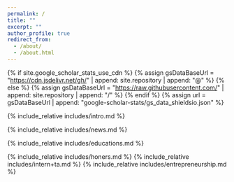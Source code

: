 ```yaml
---
permalink: /
title: ""
excerpt: ""
author_profile: true
redirect_from: 
  - /about/
  - /about.html
---
```


{% if site.google_scholar_stats_use_cdn %}
{% assign gsDataBaseUrl = "https://cdn.jsdelivr.net/gh/" | append: site.repository | append: "@" %}
{% else %}
{% assign gsDataBaseUrl = "https://raw.githubusercontent.com/" | append: site.repository | append: "/" %}
{% endif %}
{% assign url = gsDataBaseUrl | append: "google-scholar-stats/gs_data_shieldsio.json" %}

<span class='anchor' id='about-me'></span>
{% include_relative includes/intro.md %}

{% include_relative includes/news.md %}

{% include_relative includes/educations.md %}

{% include_relative includes/honers.md %}
<span class='anchor' id='-internships-and-Teaching Assistant'></span>
{% include_relative includes/intern+ta.md %}
<span class='anchor' id='-entrepreneurship'></span>
{% include_relative includes/entrepreneurship.md %}